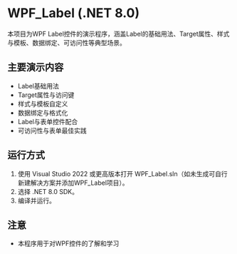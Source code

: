 # WPF_Label (.NET 8.0)

本项目为WPF Label控件的演示程序，涵盖Label的基础用法、Target属性、样式与模板、数据绑定、可访问性等典型场景。

## 主要演示内容
- Label基础用法
- Target属性与访问键
- 样式与模板自定义
- 数据绑定与格式化
- Label与表单控件配合
- 可访问性与表单最佳实践

## 运行方式
1. 使用 Visual Studio 2022 或更高版本打开 WPF_Label.sln（如未生成可自行新建解决方案并添加WPF_Label项目）。
2. 选择 .NET 8.0 SDK。
3. 编译并运行。

## 注意
- 本程序用于对WPF控件的了解和学习 
